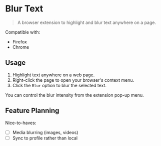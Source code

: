 # Blur Text

> A browser extension to highlight and blur text anywhere on a page.

Compatible with:

- Firefox
- Chrome

## Usage

1. Highlight text anywhere on a web page.
2. Right-click the page to open your browser's context menu.
3. Click the `Blur` option to blur the selected text.

You can control the blur intensity from the extension pop-up menu.

## Feature Planning

Nice-to-haves:
- [ ] Media blurring (images, videos)
- [ ] Sync to profile rather than local
